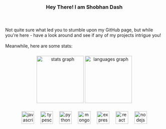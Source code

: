 <h3 align="center">Hey There! I am Shobhan Dash</h3>

###

<br clear="both">

<p align="left">Not quite sure what led you to stumble upon my GitHub page, but while you're here - have a look around and see if any of my projects intrigue you!<br><br>Meanwhile, here are some stats:</p>

###

<div align="center">
  <img src="https://github-readme-stats.vercel.app/api?username=shobhan-dash&hide_title=false&hide_rank=false&show_icons=true&count_private=true&disable_animations=false&theme=radical&locale=en&hide_border=false&order=1&custom_title=My%20GitHub%20Stats" height="150" alt="stats graph"  />
  <img src="https://github-readme-stats.vercel.app/api/top-langs?username=shobhan-dash&hide=Jupyter%20Notebook,css&locale=en&hide_title=false&layout=compact&card_width=320&langs_count=5&theme=rose_pine&hide_border=false&order=2&count_weight=0.25&size_weight=1" height="150" alt="languages graph"  />
</div>

###

<div align="center">
  <img src="https://cdn.jsdelivr.net/gh/devicons/devicon/icons/javascript/javascript-original.svg" height="40" alt="javascript logo"  />
  <img width="12" />
  <img src="https://cdn.jsdelivr.net/gh/devicons/devicon/icons/typescript/typescript-original.svg" height="40" alt="typescript logo"  />
  <img width="12" />
  <img src="https://cdn.jsdelivr.net/gh/devicons/devicon/icons/python/python-original.svg" height="40" alt="python logo"  />
  <img width="12" />
  <img src="https://cdn.jsdelivr.net/gh/devicons/devicon/icons/mongodb/mongodb-original.svg" height="40" alt="mongodb logo"  />
  <img width="12" />
  <img src="https://cdn.jsdelivr.net/gh/devicons/devicon/icons/express/express-original.svg" height="40" alt="express logo"  />
  <img width="12" />
  <img src="https://cdn.jsdelivr.net/gh/devicons/devicon/icons/react/react-original.svg" height="40" alt="react logo"  />
  <img width="12" />
  <img src="https://cdn.jsdelivr.net/gh/devicons/devicon/icons/nodejs/nodejs-original.svg" height="40" alt="nodejs logo"  />
</div>

###
